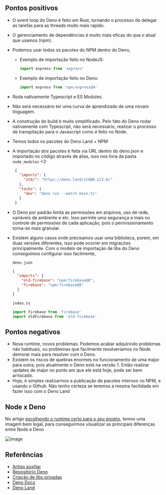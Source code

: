 ## Pontos positivos
- O event loop do Deno é feito em Rust, tornando o processo de delegar as tarefas para as threads muito mais rápido.
- O gerenciamento de dependências é muito mais eficaz do que o atual que usamos (npm).
- Podemos usar todos os pacotes do NPM dentro do Deno,
  -  Exemplo de importação feito no NodeJS:
      ```typescript 
      import express from 'express'
      ```
   -  Exemplo de importação feito no Deno:
      ```typescript 
      import express from 'npm:express@4'
      ```
- Roda nativamente Typescript e ES Modules.
- Não será necessário ter uma curva de aprendizado de uma novam linguagem.
- A construção do build é muito simplificado. Pelo fato do Deno rodar nativamente com Typescript, não será necessário, realizar o processo de transpilação para o Javascript como é feito no Node.
- Temos todos os pacotes do Deno Land + NPM
- A importação dos pacotes é feita via URL dentro do deno.json e importado no código através de alias, isso nos livra da pasta `node_modules` <3
  ```json
   {
     "imports": {
       "std/": "https://deno.land/std@0.223.0/"
     },
     "tasks": {
       "dev": "deno run --watch main.ts"
     }
   }
  ```
- O Deno por padrão limita as permissões em arquivos, uso de rede, variáveis de ambiente e etc. Isso permite uma segurança a mais no controle de permissões de cada aplicação, pois o permissionamento torna-se mais granular.
- Existem alguns casos onde precisamos usar uma biblioteca, porem, em duas versões diferentes, isso pode ocorrer em migrações principalmente. Com o modelo de importação de libs do Deno conseguimos configurar isso facilmente,

  `deno.json`
  ```json
  {
    "imports": {
      "old-firebase": "npm:firebase@8",
      "firebase": "npm:firebase@9"
    }
  }
  ```
  
  `index.ts`
  ```ts
  import firebase from 'firebase'
  import oldFirebase from 'old-firebase'
  ```

## Pontos negativos
- Nova runtime, novos problemas. Podemos acabar adquirindo problemas não habituais, ou problemas que facilmente resolveríamos no Node demorar mais para resolver com o Deno.
- Existem os riscos de quebras enormes no funcionamento de uma major para outra, pois atualmente o Deno está na versão 1. Então realizar updates de major no ponto em que ele está hoje, pode ser bem arriscado.
- Hoje, é simples realizarmos a publicação de pacotes internos no NPM, e usando o Github. Não tenho certeza se teremos a mesma facilidade em fazer isso com o Deno Land

## Node x Deno
No artigo [escolhendo o runtime certo para o seu projeto](https://medium.com/@parthp4018/deciding-between-deno-js-and-node-js-choosing-the-right-runtime-for-your-project-ca5c47c771c9), temos uma imagem bem legal, para conseguirmos visualizar as principais diferenças entre Node e Deno

![image](https://github.com/somostera/RFC/assets/49827992/1438515f-ff0f-48b9-89a9-25c2d66d240c)


## Referências
- [Artigo auxiliar](https://medium.com/@parthp4018/deciding-between-deno-js-and-node-js-choosing-the-right-runtime-for-your-project-ca5c47c771c9)
- [Repositório Deno](https://github.com/denoland/deno)
- [Criação de libs privadas](https://docs.deno.com/runtime/manual/basics/modules/private)
- [Deno Docs](https://deno.com/)
- [Deno Land](https://deno.land/x)
